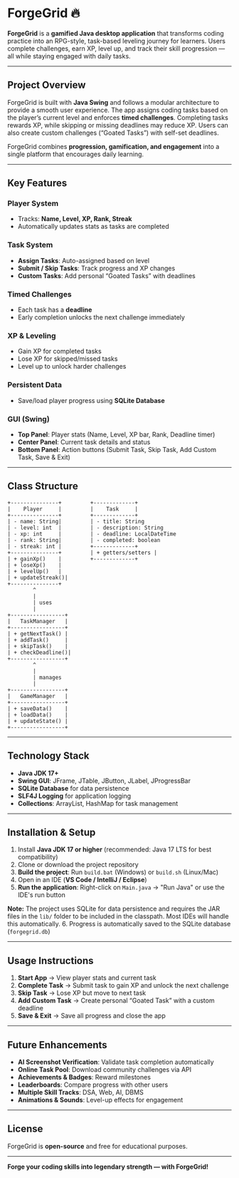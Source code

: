 # ForgeGrid 🔥

**ForgeGrid** is a **gamified Java desktop application** that transforms coding practice into an RPG-style, task-based leveling journey for learners. Users complete challenges, earn XP, level up, and track their skill progression — all while staying engaged with daily tasks.

---

## Project Overview

ForgeGrid is built with **Java Swing** and follows a modular architecture to provide a smooth user experience. The app assigns coding tasks based on the player’s current level and enforces **timed challenges**. Completing tasks rewards XP, while skipping or missing deadlines may reduce XP. Users can also create custom challenges (“Goated Tasks”) with self-set deadlines.

ForgeGrid combines **progression, gamification, and engagement** into a single platform that encourages daily learning.

---

## Key Features

### Player System
- Tracks: **Name, Level, XP, Rank, Streak**
- Automatically updates stats as tasks are completed

### Task System
- **Assign Tasks**: Auto-assigned based on level
- **Submit / Skip Tasks**: Track progress and XP changes
- **Custom Tasks**: Add personal “Goated Tasks” with deadlines

### Timed Challenges
- Each task has a **deadline**
- Early completion unlocks the next challenge immediately

### XP & Leveling
- Gain XP for completed tasks
- Lose XP for skipped/missed tasks
- Level up to unlock harder challenges

### Persistent Data
- Save/load player progress using **SQLite Database**

### GUI (Swing)
- **Top Panel**: Player stats (Name, Level, XP bar, Rank, Deadline timer)
- **Center Panel**: Current task details and status
- **Bottom Panel**: Action buttons (Submit Task, Skip Task, Add Custom Task, Save & Exit)

---

## Class Structure

```text
+---------------+         +-------------+
|    Player     |         |    Task     |
+---------------+         +-------------+
| - name: String|         | - title: String
| - level: int  |         | - description: String
| - xp: int     |         | - deadline: LocalDateTime
| - rank: String|         | - completed: boolean
| - streak: int |         +-------------+
+---------------+         | + getters/setters |
| + gainXp()    |         +-------------+
| + loseXp()    |
| + levelUp()   |
| + updateStreak()|
+---------------+
        ^
        |
        | uses
        |
+-----------------+
|   TaskManager   |
+-----------------+
| + getNextTask() |
| + addTask()     |
| + skipTask()    |
| + checkDeadline()|
+-----------------+
        ^
        |
        | manages
        |
+-----------------+
|   GameManager   |
+-----------------+
| + saveData()    |
| + loadData()    |
| + updateState() |
+-----------------+
```

---

## Technology Stack
- **Java JDK 17+**
- **Swing GUI**: JFrame, JTable, JButton, JLabel, JProgressBar
- **SQLite Database** for data persistence
- **SLF4J Logging** for application logging
- **Collections**: ArrayList, HashMap for task management

---

## Installation & Setup
1. Install **Java JDK 17 or higher** (recommended: Java 17 LTS for best compatibility)
2. Clone or download the project repository
3. **Build the project**: Run `build.bat` (Windows) or `build.sh` (Linux/Mac)
4. Open in an IDE (**VS Code / IntelliJ / Eclipse**)
5. **Run the application**: Right-click on `Main.java` → "Run Java" or use the IDE's run button

**Note:** The project uses SQLite for data persistence and requires the JAR files in the `lib/` folder to be included in the classpath. Most IDEs will handle this automatically.
6. Progress is automatically saved to the SQLite database (`forgegrid.db`)

---

## Usage Instructions
1. **Start App** → View player stats and current task
2. **Complete Task** → Submit task to gain XP and unlock the next challenge
3. **Skip Task** → Lose XP but move to next task
4. **Add Custom Task** → Create personal “Goated Task” with a custom deadline
5. **Save & Exit** → Save all progress and close the app

---

## Future Enhancements
- **AI Screenshot Verification**: Validate task completion automatically
- **Online Task Pool**: Download community challenges via API
- **Achievements & Badges**: Reward milestones
- **Leaderboards**: Compare progress with other users
- **Multiple Skill Tracks**: DSA, Web, AI, DBMS
- **Animations & Sounds**: Level-up effects for engagement

---

## License
ForgeGrid is **open-source** and free for educational purposes.

---

**Forge your coding skills into legendary strength — with ForgeGrid!**
